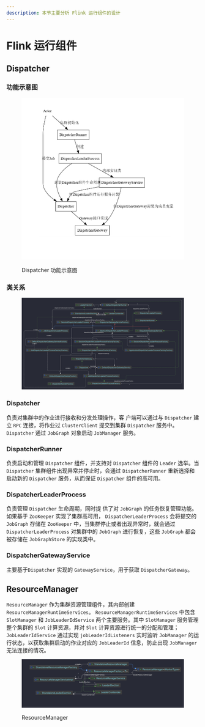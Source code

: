 ```yaml
---
description: 本节主要分析 Flink 运行组件的设计
---
```


# Flink 运行组件

## Dispatcher

### 功能示意图

<figure><img src=".gitbook/assets/image (6).png" alt=""><figcaption><p>Dispatcher 功能示意图</p></figcaption></figure>

### 类关系

<figure><img src=".gitbook/assets/image (7).png" alt=""><figcaption></figcaption></figure>

### Dispatcher

负责对集群中的作业进行接收和分发处理操作，客 户端可以通过与 `Dispatcher` 建立 `RPC` 连接，将作业过 `ClusterClient` 提交到集群 `Dispatcher` 服务中。`Dispatcher` 通过 `JobGraph` 对象启动 `JobManager` 服务。

### DispatcherRunner

负责启动和管理 `Dispatcher` 组件，并支持对 `Dispatcher` 组件的 `Leader` 选举。当 `Dispatcher` 集群组件出现异常并停止时，会通过 `DispatcherRunner` 重新选择和启动新的 `Dispatcher` 服务，从而保证 `Dispatcher` 组件的高可用。

### DispatcherLeaderProcess

负责管理 `Dispatcher` 生命周期，同时提 供了对 `JobGraph` 的任务恢复管理功能。如果基于 `ZooKeeper` 实现了集群高可用， `DispatcherLeaderProcess` 会将提交的 `JobGraph` 存储在 `ZooKeeper` 中，当集群停止或者出现异常时，就会通过 `DispatcherLeaderProcess` 对集群中的 `JobGraph` 进行恢复，这些 `JobGraph` 都会被存储在 `JobGraphStore` 的实现类中。

### DispatcherGatewayService

主要基于`Dispatcher` 实现的 `GatewayService`，用于获取 `DispatcherGateway`。

## ResourceManager

`ResourceManager` 作为集群资源管理组件，其内部创建 `ResourceManagerRuntimeServices`。 `ResourceManagerRuntimeServices` 中包含 `SlotManager` 和 `JobLeaderIdService` 两个主要服务。其中 `SlotManager` 服务管理整个集群的 `Slot` 计算资源，并对 `Slot` 计算资源进行统一的分配和管理； `JobLeaderIdService` 通过实现 `jobLeaderIdListeners` 实时监听 `JobManager` 的运行状态，以获取集群启动的作业对应的 `JobLeaderId` 信息，防止出现 `JobManager` 无法连接的情况。

<figure><img src=".gitbook/assets/image (8).png" alt=""><figcaption><p>ResourceManager</p></figcaption></figure>
